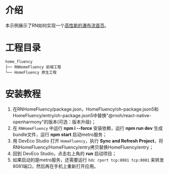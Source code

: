 
# 介绍

本示例展示了RN如何实现一个[高性能的瀑布流首页](https://developer.huawei.com/consumer/cn/forum/topic/0202160237461682658)。

# 工程目录
```
home_fluency
├── RNHomeFluency 前端工程
└── HomeFluency 原生工程
```

# 安装教程
1. 在RNHomeFluency/package.json，HomeFluency/oh-package.json5和HomeFluency/entry/oh-package.json5中替换"@rnoh/react-native-openharmony"的版本(可选：版本升级)；
2. 在 `RNHomeFluency` 中运行 **npm i --force** 安装依赖，运行 **npm run dev** 生成bundle文件，运行 **npm start** 启动metro服务；
3. 用 DevEco Studio 打开 `HomeFluency`，执行 **Sync and Refresh Project**，将RNHomeFluency/HomeFluency/entry拷贝替换HomeFluency/entry；
4. 回到 DevEco Studio，点击右上角的 **run** 启动项目；
5. 如果启动的是metro服务，还需要运行 `hdc rport tcp:8081 tcp:8081` 来转发8081端口，然后再在手机上重新打开应用。
